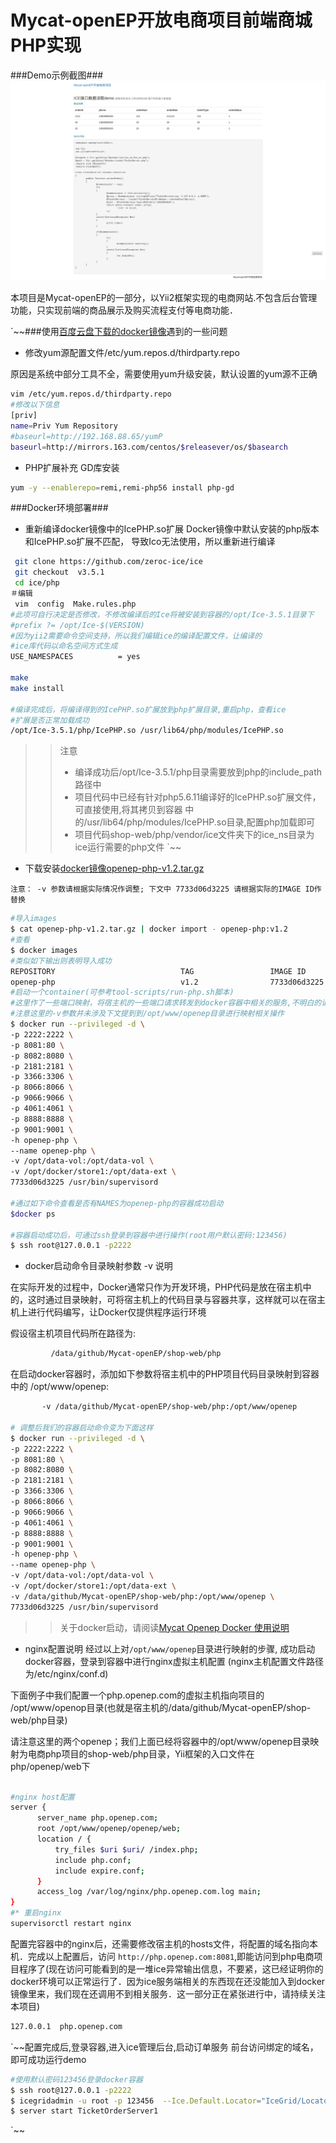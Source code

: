 
Mycat-openEP开放电商项目前端商城PHP实现
===

###Demo示例截图###
 ![Mycat-php-demo](Mycat-php-demo.png)

本项目是Mycat-openEP的一部分，以Yii2框架实现的电商网站.不包含后台管理功能，只实现前端的商品展示及购买流程支付等电商功能．

`~~###使用[百度云盘下载的docker镜像](http://pan.baidu.com/s/1dDew2m1)遇到的一些问题

* 修改yum源配置文件/etc/yum.repos.d/thirdparty.repo

原因是系统中部分工具不全，需要使用yum升级安装，默认设置的yum源不正确
```bash
vim /etc/yum.repos.d/thirdparty.repo
#修改以下信息
[priv]
name=Priv Yum Repository
#baseurl=http://192.168.88.65/yumP
baseurl=http://mirrors.163.com/centos/$releasever/os/$basearch
```

* PHP扩展补充
GD库安装
```bash
yum -y --enablerepo=remi,remi-php56 install php-gd
```


###Docker环境部署###

* 重新编译docker镜像中的IcePHP.so扩展
Docker镜像中默认安装的php版本和IcePHP.so扩展不匹配，
导致Ico无法使用，所以重新进行编译
```bash
 git clone https://github.com/zeroc-ice/ice
 git checkout  v3.5.1
 cd ice/php
＃编辑
 vim  config  Make.rules.php
#此项可自行决定是否修改，不修改编译后的Ice将被安装到容器的/opt/Ice-3.5.1目录下
#prefix ?= /opt/Ice-$(VERSION)
#因为yii2需要命令空间支持，所以我们编辑ice的编译配置文件，让编译的
#ice库代码以命名空间方式生成
USE_NAMESPACES          = yes

make
make install

#编译完成后，将编译得到的IcePHP.so扩展放到php扩展目录,重启php，查看ice
#扩展是否正常加载成功
/opt/Ice-3.5.1/php/IcePHP.so /usr/lib64/php/modules/IcePHP.so

```
>> 注意
>> * 编译成功后/opt/Ice-3.5.1/php目录需要放到php的include_path路径中
>> * 项目代码中已经有针对php5.6.11编译好的IcePHP.so扩展文件，可直接使用,将其拷贝到容器
中的/usr/lib64/php/modules/IcePHP.so目录,配置php加载即可
>> * 项目代码shop-web/php/vendor/ice文件夹下的ice_ns目录为ice运行需要的php文件
`~~

* 下载安装[docker镜像openep-php-v1.2.tar.gz](http://pan.baidu.com/s/1bn2XSZl)

`注意： -v 参数请根据实际情况作调整; 下文中 7733d06d3225 请根据实际的IMAGE ID作替换 `

```bash
#导入images
$ cat openep-php-v1.2.tar.gz | docker import - openep-php:v1.2
#查看
$ docker images
#类似如下输出则表明导入成功
REPOSITORY                            TAG                 IMAGE ID            CREATED             VIRTUAL SIZE
openep-php                            v1.2                7733d06d3225        6 minutes ago       1.652 GB
#启动一个container(可参考tool-scripts/run-php.sh脚本)
#这里作了一些端口映射，将宿主机的一些端口请求转发到docker容器中相关的服务,不明白的请先自行补习docker相关知识
#注意这里的-v参数并未涉及下文提到到/opt/www/openep目录进行映射相关操作
$ docker run --privileged -d \
-p 2222:2222 \
-p 8081:80 \
-p 8082:8080 \
-p 2181:2181 \
-p 3366:3306 \
-p 8066:8066 \
-p 9066:9066 \
-p 4061:4061 \
-p 8888:8888 \
-p 9001:9001 \
-h openep-php \
--name openep-php \
-v /opt/data-vol:/opt/data-vol \
-v /opt/docker/store1:/opt/data-ext \
7733d06d3225 /usr/bin/supervisord

#通过如下命令查看是否有NAMES为openep-php的容器成功启动
$docker ps

#容器启动成功后，可通过ssh登录到容器中进行操作(root用户默认密码:123456)
$ ssh root@127.0.0.1 -p2222
```


* docker启动命令目录映射参数 -v 说明

在实际开发的过程中，Docker通常只作为开发环境，PHP代码是放在宿主机中的，这时通过目录映射，可将宿主机上的代码目录与容器共享，这样就可以在宿主机上进行代码编写，让Docker仅提供程序运行环境

假设宿主机项目代码所在路径为:

```bash
         /data/github/Mycat-openEP/shop-web/php
```

在启动docker容器时，添加如下参数将宿主机中的PHP项目代码目录映射到容器中的 /opt/www/openep:

```bash
       -v /data/github/Mycat-openEP/shop-web/php:/opt/www/openep

# 调整后我们的容器启动命令变为下面这样
$ docker run --privileged -d \
-p 2222:2222 \
-p 8081:80 \
-p 8082:8080 \
-p 2181:2181 \
-p 3366:3306 \
-p 8066:8066 \
-p 9066:9066 \
-p 4061:4061 \
-p 8888:8888 \
-p 9001:9001 \
-h openep-php \
--name openep-php \
-v /opt/data-vol:/opt/data-vol \
-v /opt/docker/store1:/opt/data-ext \
-v /data/github/Mycat-openEP/shop-web/php:/opt/www/openep \
7733d06d3225 /usr/bin/supervisord

```

>>关于docker启动，请阅读[Mycat Openep Docker 使用说明](../../docker/README.md)


* nginx配置说明
经过以上对`/opt/www/openep`目录进行映射的步骤, 成功启动docker容器，登录到容器中进行nginx虚拟主机配置 (nginx主机配置文件路径为/etc/nginx/conf.d)

下面例子中我们配置一个php.openep.com的虚拟主机指向项目的 /opt/www/openop目录(也就是宿主机的/data/github/Mycat-openEP/shop-web/php目录)

请注意这里的两个openep；我们上面已经将容器中的/opt/www/openep目录映射为电商php项目的shop-web/php目录，Yii框架的入口文件在 php/openep/web下

```bash

#nginx host配置
server {
      server_name php.openep.com;
      root /opt/www/openep/openep/web;
      location / {
          try_files $uri $uri/ /index.php;
          include php.conf;
          include expire.conf;
      }
      access_log /var/log/nginx/php.openep.com.log main;
}
#* 重启nginx
supervisorctl restart nginx
```

配置完容器中的nginx后，还需要修改宿主机的hosts文件，将配置的域名指向本机．完成以上配置后，访问 `http://php.openep.com:8081`,即能访问到php电商项目程序了(现在访问可能看到的是一堆ice异常输出信息，不要紧，这已经证明你的docker环境可以正常运行了．因为ice服务端相关的东西现在还没能加入到docker镜像里来，我们现在还调用不到相关服务．这一部分正在紧张进行中，请持续关注本项目)

```bash
127.0.0.1  php.openep.com
```



`~~配置完成后,登录容器,进入ice管理后台,启动订单服务
前台访问绑定的域名，即可成功运行demo
```bash
#使用默认密码123456登录docker容器
$ ssh root@127.0.0.1 -p2222
$ icegridadmin -u root -p 123456  --Ice.Default.Locator="IceGrid/Locator:tcp -h localhost -p 4061"
$ server start TicketOrderServer1
```
`~~